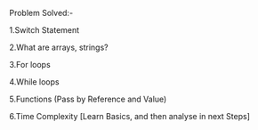 Problem Solved:-

1.Switch Statement

2.What are arrays, strings?

3.For loops

4.While loops

5.Functions (Pass by Reference and Value)

6.Time Complexity [Learn Basics, and then analyse in next Steps]
